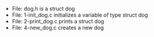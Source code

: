 * File: dog.h is a struct dog
* File: 1-init_dog.c initializes a variable of type struct dog
* File: 2-print_dog.c prints a struct dog
* File: 4-new_dog.c creates a new dog
